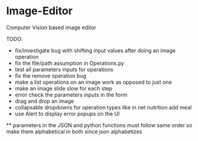 # Image-Editor

Computer Vision based image editor

TODO:

- fix/investigate bug with shifting input values after doing an image operation
- fix the file/path assumption in Operations.py
- test all parameters inputs for operations
- fix the remove operation bug
- make a list operations on an image work as opposed to just one
- make an image slide slow for each step
- error check the parameters inputs in the form
- drag and drop an image
- collapsable dropdowns for operation types like in net nutrition add meal
- use Alert to display error popups on the UI

\*\* parameters in the JSON and python functions must follow same order so make them alphabetical in both since json alphabetizes
